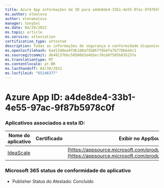 ```yaml
---
title: Azure App informações de ID para a4de8de4-33b1-4e55-97ac-9f87b5978c0f
ms.author: elmalova
author: elenamalova
manager: tonybal
ms.date: 04/29/2022
ms.topic: article
ms.service: attestation
certification_type: attested
description: Todas as informações de segurança e conformidade disponíveis para a4de8de4-33b1-4e55-97ac-9f87b5978c0f.
ms.openlocfilehash: 6a413d8ee4fdb188af5b867f6b4fa7b778b6d4c1
ms.sourcegitcommit: db48137bbc58500d2e4b5ec78cb8f585b835237e
ms.translationtype: MT
ms.contentlocale: pt-BR
ms.lasthandoff: 04/30/2022
ms.locfileid: "65146377"
---
```

# <a name="azure-app-id-a4de8de4-33b1-4e55-97ac-9f87b5978c0f"></a>Azure App ID: a4de8de4-33b1-4e55-97ac-9f87b5978c0f


### <a name="apps-associated-with-this-id"></a>Aplicativos associados a esta ID:
| **Nome do aplicativo** | **Certificado** | **Exibir no AppSource** |
|--------------|---------------|-----------------------|
| [IdeaScale](../forward/WA200003868.md) |  | [https://appsource.microsoft.com/product/office/WA200003868](https://appsource.microsoft.com/product/office/WA200003868) |

### <a name="microsoft-365-app-compliance-status"></a>Microsoft 365 status de conformidade do aplicativo
- Publisher Status do Atestado: Concluído
